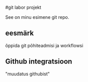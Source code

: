 #git labor projekt

See on minu esimene git repo.

## eesmärk
õppida git põhiteadmisi ja workflowsi

## Github integratsioon


"muudatus githubist"
